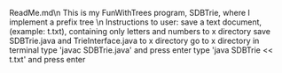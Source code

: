 ReadMe.md\n
This is my FunWithTrees program, SDBTrie, where I implement a prefix tree \n
Instructions to user:
save a text document, (example: t.txt), containing only letters and numbers to x directory
save SDBTrie.java and TrieInterface.java to x directory
go to x directory in terminal
type 'javac SDBTrie.java' and press enter
type 'java SDBTrie << t.txt' and press enter